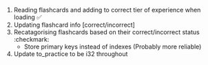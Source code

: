 1. Reading flashcards and adding to correct tier of experience when loading ✅
2. Updating flashcard info [correct/incorrect]
3. Recatagorising flashcards based on their correct/incorrect status :checkmark:
    - Store primary keys instead of indexes (Probably more reliable)
4. Update to_practice to be i32 throughout